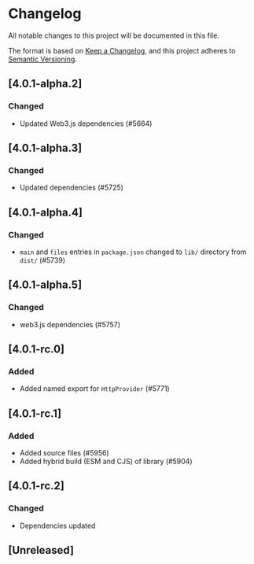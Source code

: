 # Changelog

All notable changes to this project will be documented in this file.

The format is based on [Keep a Changelog](https://keepachangelog.com/en/1.0.0/),
and this project adheres to [Semantic Versioning](https://semver.org/spec/v2.0.0.html).

<!-- EXAMPLE

## [1.0.0]

### Added

- I've added feature XY (#1000)

### Changed

- I've cleaned up XY (#1000)

### Deprecated

- I've deprecated XY (#1000)

### Removed

- I've removed XY (#1000)

### Fixed

- I've fixed XY (#1000)

### Security

- I've improved the security in XY (#1000)

-->

## [4.0.1-alpha.2]

### Changed

-   Updated Web3.js dependencies (#5664)

## [4.0.1-alpha.3]

### Changed

-   Updated dependencies (#5725)

## [4.0.1-alpha.4]

### Changed

-   `main` and `files` entries in `package.json` changed to `lib/` directory from `dist/` (#5739)

## [4.0.1-alpha.5]

### Changed

-   web3.js dependencies (#5757)

## [4.0.1-rc.0]

### Added

-   Added named export for `HttpProvider` (#5771)

## [4.0.1-rc.1]

### Added

-   Added source files (#5956)
-   Added hybrid build (ESM and CJS) of library (#5904)

## [4.0.1-rc.2]

### Changed

-   Dependencies updated

## [Unreleased]
